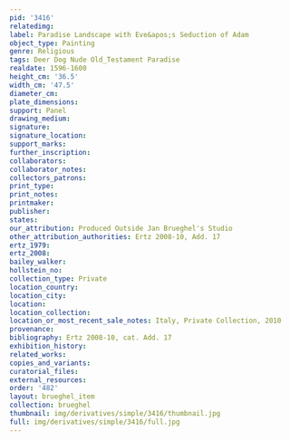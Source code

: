 ```yaml
---
pid: '3416'
relatedimg: 
label: Paradise Landscape with Eve&apos;s Seduction of Adam
object_type: Painting
genre: Religious
tags: Deer Dog Nude Old_Testament Paradise
realdate: 1596-1600
height_cm: '36.5'
width_cm: '47.5'
diameter_cm: 
plate_dimensions: 
support: Panel
drawing_medium: 
signature: 
signature_location: 
support_marks: 
further_inscription: 
collaborators: 
collaborator_notes: 
collectors_patrons: 
print_type: 
print_notes: 
printmaker: 
publisher: 
states: 
our_attribution: Produced Outside Jan Brueghel's Studio
other_attribution_authorities: Ertz 2008-10, Add. 17
ertz_1979: 
ertz_2008: 
bailey_walker: 
hollstein_no: 
collection_type: Private
location_country: 
location_city: 
location: 
location_collection: 
location_or_most_recent_sale_notes: Italy, Private Collection, 2010
provenance: 
bibliography: Ertz 2008-10, cat. Add. 17
exhibition_history: 
related_works: 
copies_and_variants: 
curatorial_files: 
external_resources: 
order: '482'
layout: brueghel_item
collection: brueghel
thumbnail: img/derivatives/simple/3416/thumbnail.jpg
full: img/derivatives/simple/3416/full.jpg
---
```

